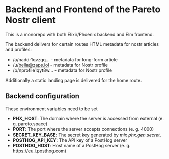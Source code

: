 # Backend and Frontend of the Pareto Nostr client

This is a monorepo with both Elixir/Phoenix backend and Elm frontend.

The backend delivers for certain routes HTML metadata for nostr articles and profiles:
- /a/naddr1qvzqq...    - metadata for long-form article
- /u/bella@zaps.lol    - metadata for Nostr profile
- /p/nprofile1qyt8w... - metadata for Nostr profile

Additionally a static landing page is delivered for the home route.

## Backend configuration

These environment variables need to be set
- **PHX_HOST**: The domain where the server is accessed from external (e. g. pareto.space)
- **PORT**: The port where the server accepts connections (e. g. 4000)
- **SECRET_KEY_BASE**: The secret key generated by *mix phx.gen.secret*.
- **POSTHOG_API_KEY**: The API key of a PostHog server
- **POSTHOG_HOST**: Host name of a PostHog server (e. g. https://eu.i.posthog.com)
